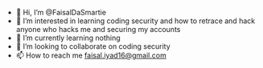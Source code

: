 - 👋 Hi, I’m @FaisalDaSmartie
- 👀 I’m interested in learning coding security and how to retrace and hack anyone who hacks me and securing my accounts
- 🌱 I’m currently learning nothing
- 💞️ I’m looking to collaborate on coding security
- 📫 How to reach me faisal.iyad16@gmail.com

<!---
FaisalDaSmartie/FaisalDaSmartie is a ✨ special ✨ repository because its `README.md` (this file) appears on your GitHub profile.
You can click the Preview link to take a look at your changes.
--->
